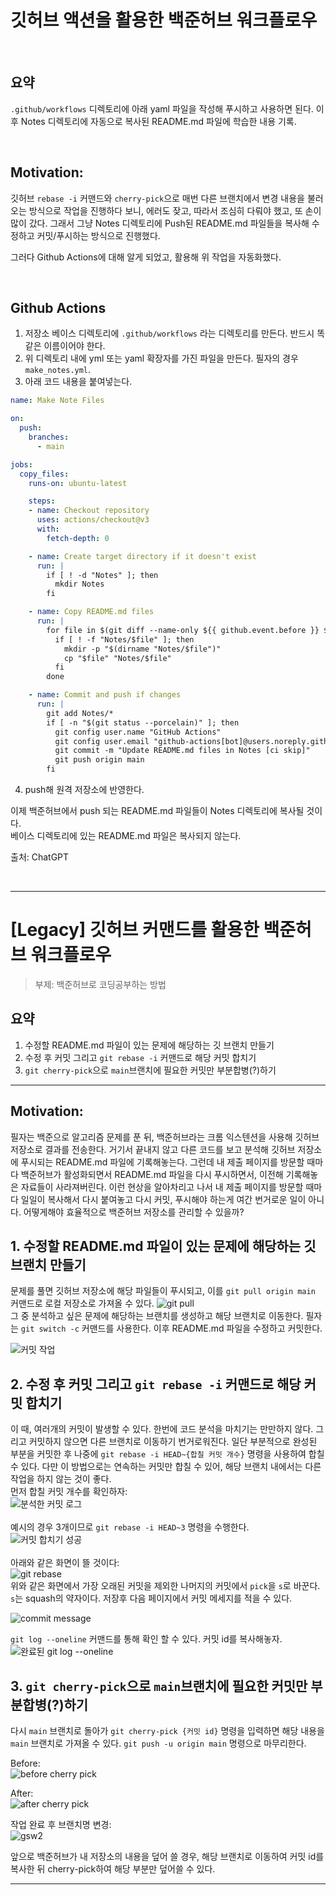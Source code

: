# 깃허브 액션을 활용한 백준허브 워크플로우

<br>

## 요약
`.github/workflows` 디렉토리에 아래 yaml 파일을 작성해 푸시하고 사용하면 된다. 이후 Notes 디렉토리에 자동으로 복사된 README.md 파일에 학습한 내용 기록.

<br>

## Motivation:
깃허브 `rebase -i` 커맨드와 `cherry-pick`으로 매번 다른 브랜치에서 변경 내용을 불러오는 방식으로 작업을 진행하다 보니, 에러도 잦고, 따라서 조심히 다뤄야 했고, 또 손이 많이 갔다. 그래서 그냥 Notes 디렉토리에 Push된 README.md 파일들을 복사해 수정하고 커밋/푸시하는 방식으로 진행했다. 

그러다 Github Actions에 대해 알게 되었고, 활용해 위 작업을 자동화했다.

<br>

## Github Actions
1. 저장소 베이스 디렉토리에 `.github/workflows` 라는 디렉토리를 만든다. 반드시 똑같은 이름이어야 한다.
2. 위 디렉토리 내에 yml 또는 yaml 확장자를 가진 파일을 만든다. 필자의 경우 `make_notes.yml`.
3. 아래 코드 내용을 붙여넣는다.
```yaml
name: Make Note Files

on:
  push:
    branches:
      - main

jobs:
  copy_files:
    runs-on: ubuntu-latest

    steps:
    - name: Checkout repository
      uses: actions/checkout@v3
      with:
        fetch-depth: 0

    - name: Create target directory if it doesn't exist
      run: |
        if [ ! -d "Notes" ]; then
          mkdir Notes
        fi

    - name: Copy README.md files
      run: |
        for file in $(git diff --name-only ${{ github.event.before }} ${{ github.sha }} | grep -E '^.+\/README\.md$'); do
          if [ ! -f "Notes/$file" ]; then
            mkdir -p "$(dirname "Notes/$file")"
            cp "$file" "Notes/$file"
          fi
        done

    - name: Commit and push if changes
      run: |
        git add Notes/*
        if [ -n "$(git status --porcelain)" ]; then
          git config user.name "GitHub Actions"
          git config user.email "github-actions[bot]@users.noreply.github.com"
          git commit -m "Update README.md files in Notes [ci skip]"
          git push origin main
        fi
```
4. push해 원격 저장소에 반영한다.

이제 백준허브에서 push 되는 README.md 파일들이 Notes 디렉토리에 복사될 것이다.  
베이스 디렉토리에 있는 README.md 파일은 복사되지 않는다.

출처: ChatGPT

<br>

---

# [Legacy] 깃허브 커맨드를 활용한 백준허브 워크플로우
> 부제: 백준허브로 코딩공부하는 방법

## 요약
1. 수정할 README.md 파일이 있는 문제에 해당하는 깃 브랜치 만들기
2. 수정 후 커밋 그리고 `git rebase -i` 커맨드로 해당 커밋 합치기
3. `git cherry-pick`으로 `main`브랜치에 필요한 커밋만 부분합병(?)하기

---

## Motivation:
필자는 백준으로 알고리즘 문제를 푼 뒤, 백준허브라는 크롬 익스텐션을 사용해 깃허브 저장소로 결과를 전송한다. 거기서 끝내지 않고 다른 코드를 보고 분석해 깃허브 저장소에 푸시되는 README.md 파일에 기록해놓는다. 그런데 내 제출 페이지를 방문할 때마다 백준허브가 활성화되면서 README.md 파일을 다시 푸시하면서, 이전해 기록해놓은 자료들이 사라져버린다. 이런 현상을 알아차리고 나서 내 제출 페이지를 방문할 때마다 일일이 복사해서 다시 붙여놓고 다시 커밋, 푸시해야 하는게 여간 번거로운 일이 아니다. 어떻게해야 효율적으로 백준허브 저장소를 관리할 수 있을까?

## 1. 수정할 README.md 파일이 있는 문제에 해당하는 깃 브랜치 만들기
문제를 풀면 깃허브 저장소에 해당 파일들이 푸시되고, 이를 `git pull origin main` 커맨드로 로컬 저장소로 가져올 수 있다. 
![git pull](assets/images/git_pull.png)  
그 중 분석하고 싶은 문제에 해당하는 브랜치를 생성하고 해당 브랜치로 이동한다. 필자는 `git switch -c` 커맨드를 사용한다. 이후 README.md 파일을 수정하고 커밋한다.  

![커밋 작업](assets/images/working_commits.png)

## 2. 수정 후 커밋 그리고 `git rebase -i` 커맨드로 해당 커밋 합치기
이 때, 여러개의 커밋이 발생할 수 있다. 한번에 코드 분석을 마치기는 만만하지 않다. 그리고 커밋하지 않으면 다른 브랜치로 이동하기 번거로워진다. 일단 부분적으로 완성된 부분을 커밋한 후 나중에 `git rebase -i HEAD~{합칠 커밋 개수}` 명령을 사용하여 합칠 수 있다. 다만 이 방법으로는 연속하는 커밋만 합칠 수 있어, 해당 브랜치 내에서는 다른 작업을 하지 않는 것이 좋다.  
먼저 합칠 커밋 개수를 확인하자:  
![분석한 커밋 로그](assets/images/commit_logs.png)  
<br>
예시의 경우 3개이므로 `git rebase -i HEAD~3` 명령을 수행한다.  
![커밋 합치기 성공](assets/images/rebase_successful.png)  
<br>
아래와 같은 화면이 뜰 것이다:  
![git rebase](assets/images/git_rebase.png)  
위와 같은 화면에서 가장 오래된 커밋을 제외한 나머지의 커밋에서 `pick`을 `s`로 바꾼다. `s`는 squash의 약자이다. 저장후 다음 페이지에서 커밋 메세지를 적을 수 있다.

![commit message](assets/images/commit_message.png)

`git log --oneline` 커맨드를 통해 확인 할 수 있다. 커밋 id를 복사해놓자.  
![완료된 git log --oneline](assets/images/commits_rebased.png)

## 3. `git cherry-pick`으로 `main`브랜치에 필요한 커밋만 부분합병(?)하기
다시 `main` 브랜치로 돌아가 `git cherry-pick {커밋 id}` 명령을 입력하면 해당 내용을 `main` 브랜치로 가져올 수 있다. `git push -u origin main` 명령으로 마무리한다.

Before:  
![before cherry pick](assets/images/before_cherry-pick.png)

After:  
![after cherry pick](assets/images/after_cherry-pick.png)

작업 완료 후 브랜치명 변경:  
![gsw2](assets/images/gsw2.png)

앞으로 백준허브가 내 저장소의 내용을 덮어 쓸 경우, 해당 브랜치로 이동하여 커밋 id를 복사한 뒤 cherry-pick하여 해당 부분만 덮어쓸 수 있다.

---
